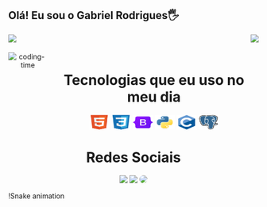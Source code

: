 ## Olá! Eu sou o Gabriel Rodrigues🖐️

<div>
  <img height="180em" src="https://github-readme-stats.vercel.app/api?username=Gabrielgfr&show_icons=true&theme=great-gatsby&include_all_commits=true&count_private=true"/>
  <img align="right" height="180em" src="https://github-readme-stats.vercel.app/api/top-langs/?username=Gabrielgfr&layout=compact&langs_count=16&theme=great-gatsby"/>
</div>
<br>

<div align="center" style="display: flex; justify-content: center;">
  <div style="margin-right: 20px;">
    <img height="250" alt="coding-time" src="https://user-images.githubusercontent.com/74038190/225813708-98b745f2-7d22-48cf-9150-083f1b00d6c9.gif">
  </div>
  <div>
    <h1>Tecnologias que eu uso no meu dia</h1>
    <img align="center" height="30" width="40" alt="react-icon" src="https://raw.githubusercontent.com/devicons/devicon/master/icons/html5/html5-original.svg">
    <img align="center" height="30" width="40" alt="html-icon" src="https://raw.githubusercontent.com/devicons/devicon/master/icons/css3/css3-original.svg">
    <img align="center" height="30" width="40" alt="css-icon" src="https://raw.githubusercontent.com/devicons/devicon/master/icons/bootstrap/bootstrap-original.svg">
    <img align="center" height="30" width="40" alt="nodejs-icon" src="https://raw.githubusercontent.com/devicons/devicon/master/icons/python/python-original.svg">
    <img align="center" height="30" width="40" alt="c-icon" src="https://raw.githubusercontent.com/devicons/devicon/master/icons/c/c-original.svg">
    <img align="center" height="30" width="40" alt="nodejs-icon" src="https://raw.githubusercontent.com/devicons/devicon/master/icons/postgresql/postgresql-original.svg">
  </div>
</div>

<div align="center">   
  <h1>Redes Sociais</h1>
  <a href="#" target="_blank"><img src="https://img.shields.io/badge/-Instagram-%23E4405F?style=for-the-badge&logo=instagram&logoColor=white"></a>
  <a href="#" target="_blank"><img src="https://img.shields.io/badge/-Gmail-%23333?style=for-the-badge&logo=gmail&logoColor=white" target="_blank"></a>
  <a href="https://www.linkedin.com/in/gabriel-ferreira-roodrigues/" target="_blank"><img src="https://img.shields.io/badge/-LinkedIn-%230077B5?style=for-the-badge&logo=linkedin&logoColor=white" style="border-radius: 30px" target="_blank"></a> 
</div>

!Snake animation
